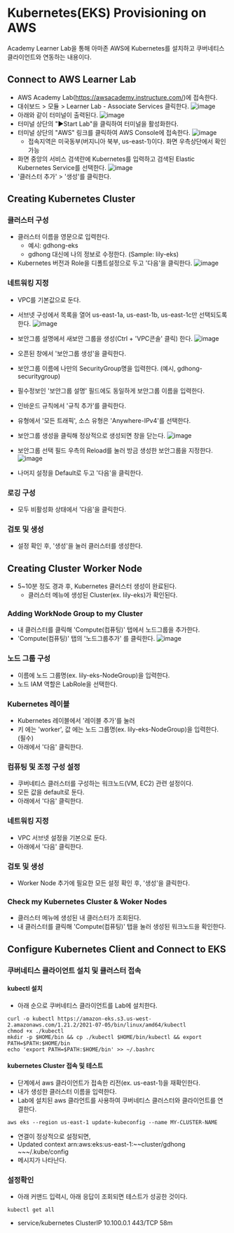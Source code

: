 # Kubernetes(EKS) Provisioning on AWS

Academy Learner Lab을 통해 아마존 AWS에 Kubernetes를 설치하고 쿠버네티스 클라이언트와 연동하는 내용이다. 

## Connect to AWS Learner Lab
- AWS Academy Lab(https://awsacademy.instructure.com/)에 접속한다.
- 대쉬보드 > 모듈 > Learner Lab - Associate Services 클릭한다.
![image](https://user-images.githubusercontent.com/35618409/187118228-d5a56653-ca93-440f-a855-18a72630c12e.png)
- 아래와 같이 터미널이 출력된다.
![image](https://user-images.githubusercontent.com/35618409/187118347-117ab92b-450d-4e6b-a3da-c5f4d5e90e91.png)
- 터미널 상단의 "▶Start Lab"을 클릭하여 터미널을 활성화한다.
- 터미널 상단의 "AWS" 링크를 클릭하여 AWS Console에 접속한다.
![image](https://user-images.githubusercontent.com/35618409/187118466-12b742e2-7323-494a-8572-df2c22aa53b9.png)
  - 접속지역은 미국동부(버지니아 북부, us-east-1)이다. 화면 우측상단에서 확인가능
- 화면 중앙의 서비스 검색란에 Kubernetes를 입력하고 검색된 Elastic Kubernetes Service를 선택한다.
![image](https://user-images.githubusercontent.com/35618409/187118637-0a60e652-cffa-44f3-a8ff-cb2a931e6bb0.png)
- '클러스터 추가' > '생성'를 클릭한다.


## Creating Kubernetes Cluster 

### 클러스터 구성
- 클러스터 이름을 영문으로 입력한다.
  - 예시: gdhong-eks
  - gdhong 대신에 나의 정보로 수정한다. (Sample: lily-eks)
- Kubernetes 버전과 Role을 디폴트설정으로 두고 '다음'을 클릭한다.
![image](https://user-images.githubusercontent.com/35618409/187119325-0578886e-d4ea-40b7-8b93-c0ae911b905c.png)

### 네트워킹 지정
- VPC를 기본값으로 둔다. 
- 서브넷 구성에서 목록을 열어 us-east-1a, us-east-1b, us-east-1c만 선택되도록 한다.
![image](https://user-images.githubusercontent.com/35618409/187119661-d464d3f7-4072-44e4-a61b-d5802ae6efa9.png)

- 보안그룹 설명에서 새보안 그룹을 생성(Ctrl + 'VPC콘솔' 클릭) 한다.
![image](https://user-images.githubusercontent.com/35618409/187119829-afbd28a7-11e8-4faa-a246-30cb20d328d2.png)
- 오픈된 창에서 '보안그룹 생성'을 클릭한다.
- 보안그룹 이름에 나만의 SecurityGroup명을 입력한다. (예시, gdhong-securitygroup)
- 필수정보인 '보안그룹 설명' 필드에도 동일하게 보안그룹 이름을 입력한다.
- 인바운드 규칙에서 '규칙 추가'를 클릭한다.
- 유형에서 '모든 트래픽', 소스 유형은 'Anywhere-IPv4'를 선택한다.
- 보안그룹 생성을 클릭해 정상적으로 생성되면 창을 닫는다.
![image](https://user-images.githubusercontent.com/35618409/187125888-f2a627a9-90b3-4306-8421-414e04612c13.png)

- 보안그룹 선택 필드 우측의 Reload를 눌러 방금 생성한 보안그룹을 지정한다.
![image](https://user-images.githubusercontent.com/35618409/187126059-9db5a09a-fe34-44af-a6c5-f2da83dc0112.png)
- 나머지 설정을 Default로 두고 '다음'을 클릭한다.

### 로깅 구성
- 모두 비활성화 상태에서 '다음'을 클릭한다.

### 검토 및 생성
- 설정 확인 후, '생성'을 눌러 클러스터를 생성한다.


## Creating Cluster Worker Node

- 5~10분 정도 경과 후, Kubernetes 클러스터 생성이 완료된다. 
  - 클러스터 메뉴에 생성된 Cluster(ex. lily-eks)가 확인된다.

### Adding WorkNode Group to my Cluster
- 내 클러스터를 클릭해 'Compute(컴퓨팅)' 탭에서 노드그룹을 추가한다.
- 'Compute(컴퓨팅)' 탭의 '노드그룹추가' 를 클릭한다.
![image](https://user-images.githubusercontent.com/35618409/187133568-9e46bc9f-4357-45e0-b8a4-d5dda8cdf3e1.png)

### 노드 그룹 구성
- 이름에 노드 그룹명(ex. lily-eks-NodeGroup)을 입력한다.
- 노드 IAM 역할은 LabRole을 선택한다.

### Kubernetes 레이블
- Kubernetes 레이블에서 '레이블 추가'를 눌러 
- 키 에는 'worker', 값 에는 노드 그룹명(ex. lily-eks-NodeGroup)을 입력한다. (필수)
- 아래에서 '다음' 클릭한다.

### 컴퓨팅 및 조정 구성 설정
- 쿠버네티스 클러스터를 구성하는 워크노드(VM, EC2) 관련 설정이다.
- 모든 값을 default로 둔다.
- 아래에서 '다음' 클릭한다.


### 네트워킹 지정
- VPC 서브넷 설정을 기본으로 둔다.
- 아래에서 '다음' 클릭한다.


### 검토 및 생성
- Worker Node 추가에 필요한 모든 설정 확인 후, '생성'을 클릭한다.


### Check my Kubernetes Cluster & Woker Nodes
- 클러스터 메뉴에 생성된 내 클러스터가 조회된다.
- 내 클러스터를 클릭해 'Compute(컴퓨팅)' 탭을 눌러 생성된 워크노드을 확인한다. 


## Configure Kubernetes Client and Connect to EKS 

### 쿠버네티스 클라이언트 설치 및 클러스터 접속 

#### kubectl 설치 
- 아래 순으로 쿠버네티스 클라이언트를 Lab에 설치한다.
```
curl -o kubectl https://amazon-eks.s3.us-west-2.amazonaws.com/1.21.2/2021-07-05/bin/linux/amd64/kubectl
chmod +x ./kubectl
mkdir -p $HOME/bin && cp ./kubectl $HOME/bin/kubectl && export PATH=$PATH:$HOME/bin
echo 'export PATH=$PATH:$HOME/bin' >> ~/.bashrc
```

#### kubernetes Cluster 접속 및 테스트
- 단계에서 aws 클라이언트가 접속한 리전(ex. us-east-1)을 재확인한다.
- 내가 생성한 클러스터 이름을 입력한다.
- Lab에 설치된 aws 클라언트를 사용하여 쿠버네티스 클러스터와 클라이언트를 연결한다.

```
aws eks --region us-east-1 update-kubeconfig --name MY-CLUSTER-NAME
```

- 연결이 정상적으로 설정되면,
- Updated context arn:aws:eks:us-east-1:~~cluster/gdhong ~~~/.kube/config
- 메시지가 나타난다.

### 설정확인
- 아래 커맨드 입력시, 아래 응답이 조회되면 테스트가 성공한 것이다.
```
kubectl get all 
```
- service/kubernetes   ClusterIP   10.100.0.1   <none>        443/TCP   58m

	
